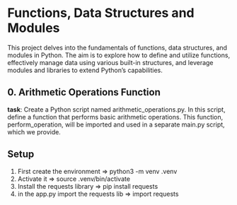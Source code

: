 # Functions, Data Structures and Modules

This project delves into the fundamentals of functions, data structures, and modules in Python. The aim is to explore how to define and utilize functions, effectively manage data using various built-in structures, and leverage modules and libraries to extend Python’s capabilities.

## 0. Arithmetic Operations Function
**task**:
Create a Python script named arithmetic_operations.py. In this script, define a function that performs basic arithmetic operations. This function, perform_operation, will be imported and used in a separate main.py script, which we provide.



## Setup
1. First create the environment
    => python3 -m venv .venv
2. Activate it
    => source .venv/bin/activate
3. Install the requests library
    => pip install requests
4. in the app.py import the requests lib
    => import requests